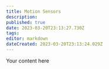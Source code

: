 ```yaml
---
title: Motion Sensors
description: 
published: true
date: 2023-03-20T23:13:27.730Z
tags: 
editor: markdown
dateCreated: 2023-03-20T23:13:24.029Z
---
```


Your content here